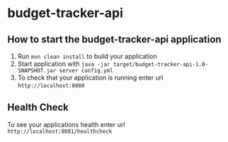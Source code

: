 # budget-tracker-api

How to start the budget-tracker-api application
---

1. Run `mvn clean install` to build your application
1. Start application with `java -jar target/budget-tracker-api-1.0-SNAPSHOT.jar server config.yml`
1. To check that your application is running enter url `http://localhost:8080`

Health Check
---

To see your applications health enter url `http://localhost:8081/healthcheck`
